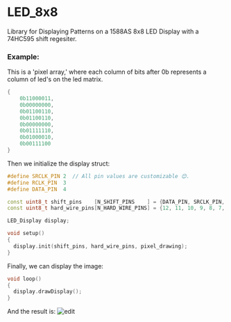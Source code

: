 # LED_8x8

Library for Displaying Patterns on a 1588AS 8x8 LED Display with a 74HC595 shift regesiter.

### Example:
This is a 'pixel array,' where each column of bits after 0b represents a column of led's on the led matrix. 
```c++
{
    0b11000011,
    0b00000000,
    0b01100110,
    0b01100110,
    0b00000000,
    0b01111110,
    0b01000010,
    0b00111100
}
```
Then we initialize the display struct:
```c++
#define SRCLK_PIN 2  // All pin values are customizable 😊.
#define RCLK_PIN  3
#define DATA_PIN  4

const uint8_t shift_pins    [N_SHIFT_PINS    ] = {DATA_PIN, SRCLK_PIN, RCLK_PIN}; 
const uint8_t hard_wire_pins[N_HARD_WIRE_PINS] = {12, 11, 10, 9, 8, 7, 6, 5    };  

LED_Display display;

void setup() 
{
  display.init(shift_pins, hard_wire_pins, pixel_drawing);
}
```
Finally, we can display the image:
```c++
void loop() 
{
  display.drawDisplay();
}
```
And the result is:
![edit](https://user-images.githubusercontent.com/19739107/162891844-0e13e8de-ce34-4bfc-a8f6-730fc5d4cef6.jpg)

